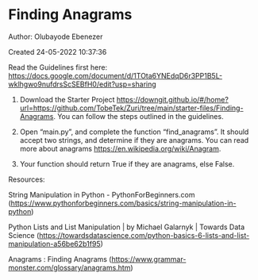 # Finding Anagrams

Author: Olubayode Ebenezer

Created 24-05-2022 10:37:36

Read the Guidelines first here: https://docs.google.com/document/d/1TOta6YNEdqD6r3PP1B5L-wklhgwo9nufdrsScSEBfH0/edit?usp=sharing
 

1.  Download the Starter Project https://downgit.github.io/#/home?url=https://github.com/TobeTek/Zuri/tree/main/starter-files/Finding-Anagrams. You can follow the steps outlined in the guidelines.

2.  Open “main.py”, and complete the function “find_anagrams”. It should accept two strings, and determine if they are anagrams. You can read more about anagrams https://en.wikipedia.org/wiki/Anagram.

3.  Your function should return True  if they are anagrams, else  False.

 

Resources: 

String Manipulation in Python - PythonForBeginners.com (https://www.pythonforbeginners.com/basics/string-manipulation-in-python)

Python Lists and List Manipulation | by Michael Galarnyk | Towards Data Science (https://towardsdatascience.com/python-basics-6-lists-and-list-manipulation-a56be62b1f95)

Anagrams : Finding Anagrams (https://www.grammar-monster.com/glossary/anagrams.htm)

